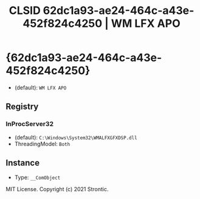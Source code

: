 ﻿---
title: "CLSID 62dc1a93-ae24-464c-a43e-452f824c4250 | WM LFX APO"
excerpt: What is COM-Object CLSID 62dc1a93-ae24-464c-a43e-452f824c4250?
---

# {62dc1a93-ae24-464c-a43e-452f824c4250}

* (default): `WM LFX APO`

## Registry


### InProcServer32

* (default): `C:\Windows\System32\WMALFXGFXDSP.dll`
* ThreadingModel: `Both`

## Instance

* Type: `__ComObject`

MIT License. Copyright (c) 2021 Strontic.


